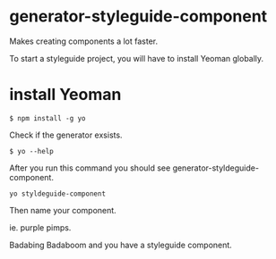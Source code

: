 # generator-styleguide-component
Makes creating components a lot faster.


To start a styleguide project, you will have to install Yeoman globally.

# install Yeoman

```
$ npm install -g yo
```
Check if the generator exsists.

```
$ yo --help
```
After you run this command you should see generator-styldeguide-component.

```
yo styldeguide-component
```
Then name your component.

ie. purple pimps.

Badabing Badaboom and you have a styleguide component.
